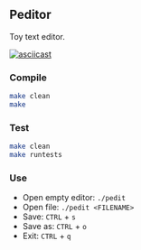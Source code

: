 Peditor
-------

Toy text editor.

[![asciicast](https://asciinema.org/a/SJonWXqbb0T6SgIQjvofFtnfv.svg)](https://asciinema.org/a/SJonWXqbb0T6SgIQjvofFtnfv)


### Compile

```bash
make clean
make
```

### Test

```bash
make clean
make runtests
```

### Use

- Open empty editor: `./pedit`
- Open file: `./pedit <FILENAME>`
- Save: `CTRL` + `s`
- Save as: `CTRL` + `o`
- Exit: `CTRL` + `q`
